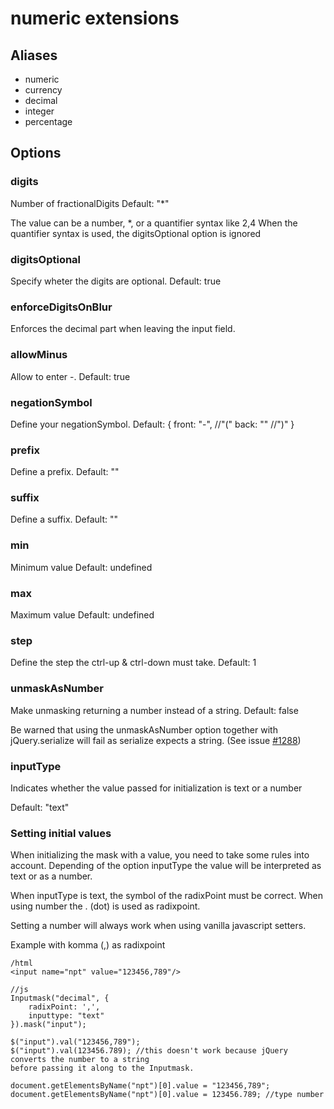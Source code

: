 # numeric extensions
## Aliases

- numeric
- currency
- decimal
- integer
- percentage

## Options
### digits
Number of fractionalDigits
Default: "*"

The value can be a number, *, or a quantifier syntax like 2,4
When the quantifier syntax is used, the digitsOptional option is ignored

### digitsOptional
Specify wheter the digits are optional.
Default: true

### enforceDigitsOnBlur 
Enforces the decimal part when leaving the input field.

### allowMinus
Allow to enter -.
Default: true

### negationSymbol
Define your negationSymbol.
Default: {
  front: "-", //"("
  back: "" //")"
}

### prefix
Define a prefix.
Default: ""

### suffix
Define a suffix.
Default: ""

### min
Minimum value
Default: undefined

### max
Maximum value
Default: undefined

### step
Define the step the ctrl-up & ctrl-down must take.
Default: 1

### unmaskAsNumber
Make unmasking returning a number instead of a string.
Default: false

Be warned that using the unmaskAsNumber option together with jQuery.serialize will fail as serialize expects a string. (See issue [#1288])


[#1288]: https://github.com/RobinHerbots/jquery.inputmask/issues/1288


### inputType
Indicates whether the value passed for initialization is text or a number

Default: "text"


### Setting initial values

When initializing the mask with a value, you need to take some rules into account.
Depending of the option inputType the value will be interpreted as text or as a number.

When inputType is text, the symbol of the radixPoint must be correct.  When using number the . (dot) is used as radixpoint.

Setting a number will always work when using vanilla javascript setters.

Example with komma (,) as radixpoint
```
/html
<input name="npt" value="123456,789"/>

//js
Inputmask("decimal", {
    radixPoint: ',',
    inputtype: "text"
}).mask("input");

$("input").val("123456,789");
$("input").val(123456.789); //this doesn't work because jQuery converts the number to a string
before passing it along to the Inputmask.

document.getElementsByName("npt")[0].value = "123456,789";
document.getElementsByName("npt")[0].value = 123456.789; //type number

```